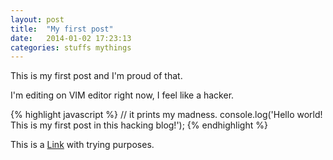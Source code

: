 ```yaml
---
layout: post
title:  "My first post"
date:   2014-01-02 17:23:13
categories: stuffs mythings
---
```


This is my first post and I'm proud of that. 

I'm editing on VIM editor right now, I feel like a hacker.

{% highlight javascript %}
   // it prints my madness.
	console.log('Hello world! This is my first post in this hacking blog!');
{% endhighlight %}

This is a [Link][aweirdlink] with trying purposes.

[aweirdlink]:    http://rubensdev.com
